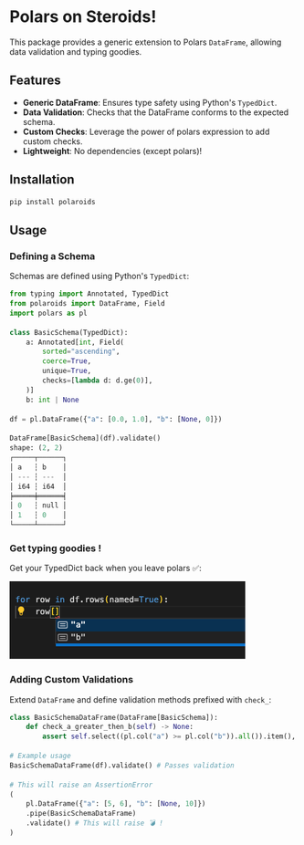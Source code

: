 # Polars on Steroids!  

This package provides a generic extension to Polars `DataFrame`, allowing data validation and typing goodies.

## Features
- **Generic DataFrame**: Ensures type safety using Python's `TypedDict`.
- **Data Validation**: Checks that the DataFrame conforms to the expected schema.
- **Custom Checks**: Leverage the power of polars expression to add custom checks.
- **Lightweight**: No dependencies (except polars)!

## Installation

```sh
pip install polaroids
```

## Usage

### Defining a Schema
Schemas are defined using Python's `TypedDict`:

```python
from typing import Annotated, TypedDict
from polaroids import DataFrame, Field
import polars as pl

class BasicSchema(TypedDict):
    a: Annotated[int, Field(
        sorted="ascending",
        coerce=True,
        unique=True,
        checks=[lambda d: d.ge(0)],
    )]
    b: int | None

df = pl.DataFrame({"a": [0.0, 1.0], "b": [None, 0]})

DataFrame[BasicSchema](df).validate()
shape: (2, 2)
┌─────┬──────┐
│ a   ┆ b    │
│ --- ┆ ---  │
│ i64 ┆ i64  │
╞═════╪══════╡
│ 0   ┆ null │
│ 1   ┆ 0    │
└─────┴──────┘
```

### Get typing goodies !
Get your TypedDict back when you leave polars ✅:

![alt text](static/typing_completion.png)


### Adding Custom Validations
Extend `DataFrame` and define validation methods prefixed with `check_`:

```python
class BasicSchemaDataFrame(DataFrame[BasicSchema]):
    def check_a_greater_then_b(self) -> None:
        assert self.select((pl.col("a") >= pl.col("b")).all()).item(), "a should be greater the b"

# Example usage
BasicSchemaDataFrame(df).validate() # Passes validation

# This will raise an AssertionError
(
    pl.DataFrame({"a": [5, 6], "b": [None, 10]})
    .pipe(BasicSchemaDataFrame)
    .validate() # This will raise 💣 !
)
```


